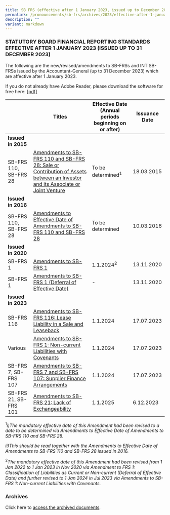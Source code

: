 ```yaml
---
title: SB FRS (effective after 1 January 2023, issued up to December 2023)
permalink: /pronouncements/sb-frs/archives/2023/effective-after-1-january-2023-issued-up-to-december-2023/
description: ""
variant: markdown
---
```

### STATUTORY BOARD FINANCIAL REPORTING STANDARDS EFFECTIVE AFTER 1 JANUARY 2023 (ISSUED UP TO 31 DECEMBER 2023)

  

The following are the new/revised/amendments to SB-FRSs and INT SB-FRSs issued by the Accountant-General (up to 31 December 2023) which are affective after 1 January 2023.

If you do not already have Adobe Reader, please download the software for free here:&nbsp;[\[pdf\]](http://www.adobe.com/products/acrobat/readstep2.html)



| | Titles | Effective Date (Annual periods beginning on or after) | Issuance Date |
| -------- | -------- | -------- | -------- |
| **Issued in 2015** |  |  |  |
| SB-FRS 110,<br>SB-FRS 28 | [Amendments to SB-FRS 110 and SB-FRS 28: Sale or Contribution of Assets between an Investor and its Associate or Joint Venture ](/files/Docs/Default%20Source/Sb%20Frs/Effective%20As%20At%201%20January%202023/amendments_to_sb-frs_110_and_sb-frs_28.pdf) | To be determined<sup>1</sup> | 18.03.2015 |
| **Issued in 2016** |  |  |  |
| SB-FRS 110,<br>SB-FRS 28 | [Amendments to Effective Date of Amendments to SB-FRS 110 and SB-FRS 28 ](/files/Docs/Default%20Source/Sb%20Frs/Effective%20As%20At%201%20January%202023/amendments_to_effective_date_of_amendments_to_sb-frs_110_and_sb-frs_28.pdf) | To be determined | 10.03.2016 |
| **Issued in 2020** |  |  |  |
| SB-FRS 1 | [Amendments to SB-FRS 1 ](/files/Docs/Default%20Source/Sb%20Frs/Effective%20As%20At%201%20January%202023/Item%201%20-%20amendments-to-sb-frs-1.pdf) | 1.1.2024<sup>2</sup> | 13.11.2020 |
| SB-FRS 1 | [Amendments to SB-FRS 1 (Deferral of Effective Date) ](/files/Docs/Default%20Source/Sb%20Frs/Effective%20As%20At%201%20January%202023/Item%202%20-%20amendments-to-sb-frs-1---deferral-of-effective-date.pdf) | - | 13.11.2020 |
| **Issued in 2023** |  |  |  |
| SB-FRS 116 | [Amendments to SB-FRS 116: Lease Liability in a Sale and Leaseback](/files/Docs/Default%20Source/Sb%20Frs/Effective%20As%20At%201%20January%202023/amendments%20to%20sb-frs%20116.pdf) | 1.1.2024 | 17.07.2023 |
| Various | [Amendments to SB-FRS 1: Non-current Liabilities with Covenants](/files/Docs/Default%20Source/Sb%20Frs/Effective%20As%20At%201%20January%202023/amendments%20to%20sb-frs%201%20non-current%20liabilities%20with%20covenants.pdf) | 1.1.2024| 17.07.2023 |
| SB-FRS 7, SB-FRS 107 | [Amendments to SB-FRS 7 and SB-FRS 107: Supplier Finance Arrangements](/files/Docs/Default%20Source/Sb%20Frs/Effective%20As%20At%201%20January%202023/amendments%20to%20sb-frs%207%20and%20sb-frs%20107%20supplier%20finance%20arrangements.pdf) | 1.1.2024 | 17.07.2023 |
| SB-FRS 21, SB-FRS 101 | [Amendments to SB-FRS 21: Lack of Exchangeability](/files/Docs/Default%20Source/Sb%20Frs/Effective%20As%20At%201%20January%202023/Lack_of_Exchangeability_Amendments_to_SB_FRS_21.pdf) | 1.1.2025 | 6.12.2023 |


<sup>1</sup>*i)The mandatory effective date of this Amendment had been revised to a date to be determined via Amendments to Effective Date of Amendments to SB-FRS 110 and SB-FRS 28.*

*ii)This should be read together with the Amendments to Effective Date of Amendments to SB-FRS 110 and SB-FRS 28 issued in 2016.*

<sup>2</sup>*The mandatory effective date of this Amendment had been revised from 1 Jan 2022 to 1 Jan 2023 in Nov 2020 via Amendment to FRS 1: Classification of Liabilities as Current or Non-current (Deferral of Effective Date) and further revised to 1 Jan 2024 in Jul 2023 via Amendments to SB-FRS 1: Non-current Liabilities with Covenants.*

### Archives&nbsp;

Click here to [access the archived documents](/pronouncements/sb-frs/archives/).